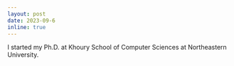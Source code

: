 ```yaml
---
layout: post
date: 2023-09-6
inline: true
---
```


I started my Ph.D. at Khoury School of Computer Sciences at Northeastern University.

